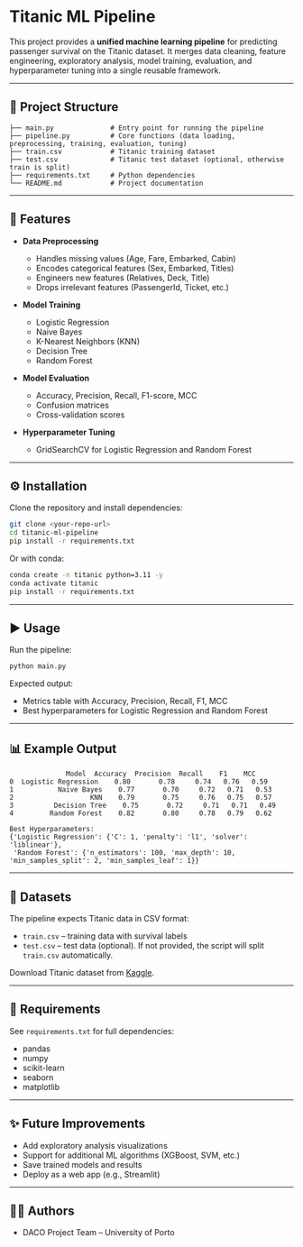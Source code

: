 # Titanic ML Pipeline

This project provides a **unified machine learning pipeline** for predicting passenger survival on the Titanic dataset. It merges data cleaning, feature engineering, exploratory analysis, model training, evaluation, and hyperparameter tuning into a single reusable framework.

---

## 📂 Project Structure

```
├── main.py              # Entry point for running the pipeline
├── pipeline.py          # Core functions (data loading, preprocessing, training, evaluation, tuning)
├── train.csv            # Titanic training dataset
├── test.csv             # Titanic test dataset (optional, otherwise train is split)
├── requirements.txt     # Python dependencies
└── README.md            # Project documentation
```

---

## 🚀 Features

* **Data Preprocessing**

  * Handles missing values (Age, Fare, Embarked, Cabin)
  * Encodes categorical features (Sex, Embarked, Titles)
  * Engineers new features (Relatives, Deck, Title)
  * Drops irrelevant features (PassengerId, Ticket, etc.)

* **Model Training**

  * Logistic Regression
  * Naive Bayes
  * K-Nearest Neighbors (KNN)
  * Decision Tree
  * Random Forest

* **Model Evaluation**

  * Accuracy, Precision, Recall, F1-score, MCC
  * Confusion matrices
  * Cross-validation scores

* **Hyperparameter Tuning**

  * GridSearchCV for Logistic Regression and Random Forest

---

## ⚙️ Installation

Clone the repository and install dependencies:

```bash
git clone <your-repo-url>
cd titanic-ml-pipeline
pip install -r requirements.txt
```

Or with conda:

```bash
conda create -n titanic python=3.11 -y
conda activate titanic
pip install -r requirements.txt
```

---

## ▶️ Usage

Run the pipeline:

```bash
python main.py
```

Expected output:

* Metrics table with Accuracy, Precision, Recall, F1, MCC
* Best hyperparameters for Logistic Regression and Random Forest

---

## 📊 Example Output

```
              Model  Accuracy  Precision  Recall    F1    MCC
0  Logistic Regression    0.80       0.78     0.74   0.76   0.59
1           Naive Bayes    0.77       0.70     0.72   0.71   0.53
2                   KNN    0.79       0.75     0.76   0.75   0.57
3          Decision Tree    0.75       0.72     0.71   0.71   0.49
4         Random Forest    0.82       0.80     0.78   0.79   0.62

Best Hyperparameters:
{'Logistic Regression': {'C': 1, 'penalty': 'l1', 'solver': 'liblinear'},
 'Random Forest': {'n_estimators': 100, 'max_depth': 10, 'min_samples_split': 2, 'min_samples_leaf': 1}}
```

---

## 🧪 Datasets

The pipeline expects Titanic data in CSV format:

* `train.csv` – training data with survival labels
* `test.csv` – test data (optional). If not provided, the script will split `train.csv` automatically.

Download Titanic dataset from [Kaggle](https://www.kaggle.com/c/titanic/data).

---

## 📌 Requirements

See `requirements.txt` for full dependencies:

* pandas
* numpy
* scikit-learn
* seaborn
* matplotlib

---

## ✨ Future Improvements

* Add exploratory analysis visualizations
* Support for additional ML algorithms (XGBoost, SVM, etc.)
* Save trained models and results
* Deploy as a web app (e.g., Streamlit)

---

## 👩‍💻 Authors

* DACO Project Team – University of Porto
